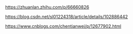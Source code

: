 https://zhuanlan.zhihu.com/p/66660826

https://blog.csdn.net/sl01224318/article/details/102886442

https://www.cnblogs.com/chentianwei/p/12677902.html